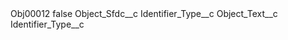 <?xml version="1.0" encoding="UTF-8"?>
<CustomMetadata xmlns="http://soap.sforce.com/2006/04/metadata" xmlns:xsi="http://www.w3.org/2001/XMLSchema-instance" xmlns:xsd="http://www.w3.org/2001/XMLSchema">
    <label>Obj00012</label>
    <protected>false</protected>
    <values>
        <field>Object_Sfdc__c</field>
        <value xsi:type="xsd:string">Identifier_Type__c</value>
    </values>
    <values>
        <field>Object_Text__c</field>
        <value xsi:type="xsd:string">Identifier_Type__c</value>
    </values>
</CustomMetadata>
